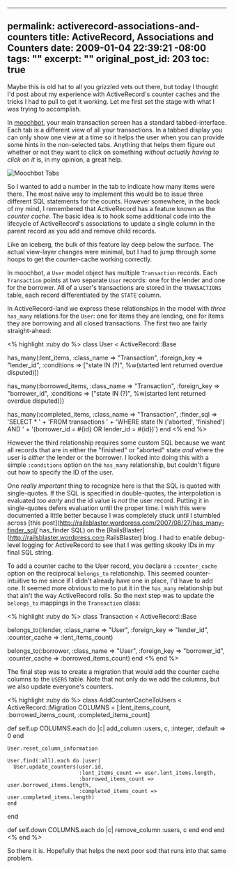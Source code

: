 ----- 
permalink: activerecord-associations-and-counters
title: ActiveRecord, Associations and Counters
date: 2009-01-04 22:39:21 -08:00
tags: ""
excerpt: ""
original_post_id: 203
toc: true
-----
Maybe this is old hat to all you grizzled vets out there, but today I thought I'd post about my experience with ActiveRecord's counter caches and the tricks I had to pull to get it working. Let me first set the stage with what I was trying to accomplish.

In [moochbot](http://moochbot), your main transaction screen has a standard tabbed-interface. Each tab is a different view of all your transactions. In a tabbed display you can only show one view at a time so it helps the user when you can provide some hints in the non-selected tabs. Anything that helps them figure out whether or not they want to click on something _without actually having to click on it_ is, in my opinion, a great help.

![Moochbot Tabs](http://img.skitch.com/20090104-xi79khd8e9242dhbf5yes6nmg6.jpg)

So I wanted to add a number in the tab to indicate how many items were there. The most na&iuml;ve way to implement this would be to issue three different SQL statements for the counts. However somewhere, in the back of my mind, I remembered that ActiveRecord has a feature known as the _counter cache_. The basic idea is to hook some additional code into the lifecycle of ActiveRecord's associations to update a single column in the parent record as you add and remove child records.

Like an iceberg, the bulk of this feature lay deep below the surface. The actual view-layer changes were minimal, but I had to jump through some hoops to get the counter-cache working correctly.

In moochbot, a `User` model object has multiple `Transaction` records. Each `Transaction` points at two separate `User` records: one for the lender and one for the borrower. All of a user's transactions are stored in the `TRANSACTIONS` table, each record differentiated by the `STATE` column.

In ActiveRecord-land we express these relationships in the model with _three_ `has_many` relations for the `User`: one for items they are lending, one for items they are borrowing and all closed transactions. The first two are fairly straight-ahead:

<% highlight :ruby do %>
class User < ActiveRecord::Base

  has_many(:lent_items,
           :class_name => "Transaction",
           :foreign_key => "lender_id",
           :conditions => ["state IN (?)",
                           %w(started lent returned overdue disputed)])

  has_many(:borrowed_items,
           :class_name => "Transaction",
           :foreign_key => "borrower_id",
           :conditions => ["state IN (?)",
                           %w(started lent returned overdue disputed)])

  has_many(:completed_items,
           :class_name => "Transaction",
           :finder_sql => 'SELECT * ' +
           'FROM transactions ' +
           'WHERE state IN (\'aborted\', \'finished\') AND ' +
           '(borrower_id = #{id} OR lender_id = #{id})')
end
<% end %>

However the third relationship requires some custom SQL because we want all records that are in either the "finished" or "aborted" state _and_ where the user is _either_ the lender or the borrower. I looked into doing this with a simple `:conditions` option on the `has_many` relationship, but couldn't figure out how to specify the ID of the user.

One _really important_ thing to recognize here is that the SQL is quoted with single-quotes. If the SQL is specified in double-quotes, the interpolation is evaluated _too early_ and the id value is _not_ the user record. Putting it in single-quotes defers evaluation until the proper time. I wish this were documented a little better because I was completely stuck until I stumbled across [this post](http://railsblaster.wordpress.com/2007/08/27/has_many-finder_sql/ has_finder SQL) on the [RailsBlaster](http://railsblaster.wordpress.com RailsBlaster) blog. I had to enable debug-level logging for ActiveRecord to see that I was getting skooky IDs in my final SQL string.

To add a counter cache to the User record, you declare a `:counter_cache` option on the reciprocal `belongs_to` relationship. This seemed counter-intuitive to me since if I didn't already have one in place, I'd have to add one. It seemed more obvious to me to put it in the `has_many` relationship but that ain't the way ActiveRecord rolls. So the next step was to update the `belongs_to` mappings in the `Transaction` class:

<% highlight :ruby do %>
class Transaction < ActiveRecord::Base

  belongs_to(:lender,
             :class_name => "User",
             :foreign_key => "lender_id",
             :counter_cache => :lent_items_count)

  belongs_to(:borrower,
             :class_name => "User",
             :foreign_key => "borrower_id",
             :counter_cache => :borrowed_items_count)
end
<% end %>

The final step was to create a migration that would add the counter cache columns to the `USERS` table. Note that not only do we add the columns, but we also update everyone's counters.

<% highlight :ruby do %>
class AddCounterCacheToUsers < ActiveRecord::Migration
  COLUMNS = [:lent_items_count,
             :borrowed_items_count,
             :completed_items_count]

  def self.up
    COLUMNS.each do |c|
      add_column :users, c, :integer, :default => 0
    end

    User.reset_column_information

    User.find(:all).each do |user|
      User.update_counters(user.id,
                           :lent_items_count => user.lent_items.length,
                           :borrowed_items_count => user.borrowed_items.length,
                           :completed_items_count => user.completed_items.length)
    end
  end

  def self.down
    COLUMNS.each do |c|
      remove_column :users, c
    end
  end
end
<% end %>

So there it is. Hopefully that helps the next poor sod that runs into that same problem.

